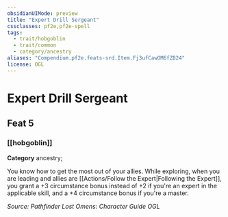 ```yaml
---
obsidianUIMode: preview
title: "Expert Drill Sergeant"
cssclasses: pf2e,pf2e-spell
tags:
  - trait/hobgoblin
  - trait/common
  - category/ancestry
aliases: "Compendium.pf2e.feats-srd.Item.Fj3ufCawOM6fZB24"
license: OGL
---
```

# Expert Drill Sergeant
## Feat 5
### [[hobgoblin]]

**Category** ancestry; 




You know how to get the most out of your allies. While exploring, when you are leading and allies are [[Actions/Follow the Expert|Following the Expert]], you grant a +3 circumstance bonus instead of +2 if you're an expert in the applicable skill, and a +4 circumstance bonus if you're a master.

*Source: Pathfinder Lost Omens: Character Guide*
*OGL*